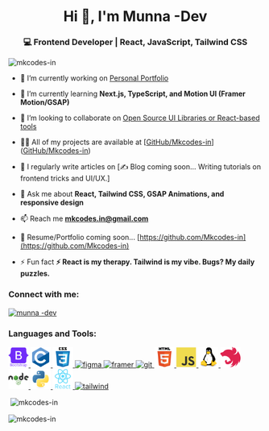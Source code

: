 <h1 align="center">Hi 👋, I'm Munna -Dev</h1>
<h3 align="center">💻 Frontend Developer | React, JavaScript, Tailwind CSS</h3>

<p align="left"> <img src="https://komarev.com/ghpvc/?username=mkcodes-in&label=Profile%20views&color=0e75b6&style=flat" alt="mkcodes-in" /> </p>

- 🔭 I’m currently working on [Personal Portfolio](https://github.com/Mkcodes-in/landing-page)

- 🌱 I’m currently learning **Next.js, TypeScript, and Motion UI (Framer Motion/GSAP)**

- 👯 I’m looking to collaborate on [Open Source UI Libraries or React-based tools](https://github.com/Mkcodes-in)

- 👨‍💻 All of my projects are available at [[GitHub/Mkcodes-in](https://github.com/Mkcodes-in)]([GitHub/Mkcodes-in](https://github.com/Mkcodes-in))

- 📝 I regularly write articles on [✍️ Blog coming soon... Writing tutorials on frontend tricks and UI/UX.]

- 💬 Ask me about **React, Tailwind CSS, GSAP Animations, and responsive design**

- 📫 Reach me **mkcodes.in@gmail.com**

- 💼 Resume/Portfolio coming soon... [https://github.com/Mkcodes-in](https://github.com/Mkcodes-in)

- ⚡ Fun fact **⚡ React is my therapy. Tailwind is my vibe. Bugs? My daily puzzles.**

<h3 align="left">Connect with me:</h3>
<p align="left">
<a href="https://linkedin.com/in/munna -dev" target="blank"><img align="center" src="https://raw.githubusercontent.com/rahuldkjain/github-profile-readme-generator/master/src/images/icons/Social/linked-in-alt.svg" alt="munna -dev" height="30" width="40" /></a>
</p>

<h3 align="left">Languages and Tools:</h3>
<p align="left"> <a href="https://getbootstrap.com" target="_blank" rel="noreferrer"> <img src="https://raw.githubusercontent.com/devicons/devicon/master/icons/bootstrap/bootstrap-plain-wordmark.svg" alt="bootstrap" width="40" height="40"/> </a> <a href="https://www.cprogramming.com/" target="_blank" rel="noreferrer"> <img src="https://raw.githubusercontent.com/devicons/devicon/master/icons/c/c-original.svg" alt="c" width="40" height="40"/> </a> <a href="https://www.w3schools.com/css/" target="_blank" rel="noreferrer"> <img src="https://raw.githubusercontent.com/devicons/devicon/master/icons/css3/css3-original-wordmark.svg" alt="css3" width="40" height="40"/> </a> <a href="https://www.figma.com/" target="_blank" rel="noreferrer"> <img src="https://www.vectorlogo.zone/logos/figma/figma-icon.svg" alt="figma" width="40" height="40"/> </a> <a href="https://www.framer.com/" target="_blank" rel="noreferrer"> <img src="https://www.vectorlogo.zone/logos/framer/framer-icon.svg" alt="framer" width="40" height="40"/> </a> <a href="https://git-scm.com/" target="_blank" rel="noreferrer"> <img src="https://www.vectorlogo.zone/logos/git-scm/git-scm-icon.svg" alt="git" width="40" height="40"/> </a> <a href="https://www.w3.org/html/" target="_blank" rel="noreferrer"> <img src="https://raw.githubusercontent.com/devicons/devicon/master/icons/html5/html5-original-wordmark.svg" alt="html5" width="40" height="40"/> </a> <a href="https://developer.mozilla.org/en-US/docs/Web/JavaScript" target="_blank" rel="noreferrer"> <img src="https://raw.githubusercontent.com/devicons/devicon/master/icons/javascript/javascript-original.svg" alt="javascript" width="40" height="40"/> </a> <a href="https://www.linux.org/" target="_blank" rel="noreferrer"> <img src="https://raw.githubusercontent.com/devicons/devicon/master/icons/linux/linux-original.svg" alt="linux" width="40" height="40"/> </a> <a href="https://nestjs.com/" target="_blank" rel="noreferrer"> <img src="https://raw.githubusercontent.com/devicons/devicon/master/icons/nestjs/nestjs-plain.svg" alt="nestjs" width="40" height="40"/> </a> <a href="https://nodejs.org" target="_blank" rel="noreferrer"> <img src="https://raw.githubusercontent.com/devicons/devicon/master/icons/nodejs/nodejs-original-wordmark.svg" alt="nodejs" width="40" height="40"/> </a> <a href="https://www.python.org" target="_blank" rel="noreferrer"> <img src="https://raw.githubusercontent.com/devicons/devicon/master/icons/python/python-original.svg" alt="python" width="40" height="40"/> </a> <a href="https://reactjs.org/" target="_blank" rel="noreferrer"> <img src="https://raw.githubusercontent.com/devicons/devicon/master/icons/react/react-original-wordmark.svg" alt="react" width="40" height="40"/> </a> <a href="https://tailwindcss.com/" target="_blank" rel="noreferrer"> <img src="https://www.vectorlogo.zone/logos/tailwindcss/tailwindcss-icon.svg" alt="tailwind" width="40" height="40"/> </a> </p>

<p>&nbsp;<img align="center" src="https://github-readme-stats.vercel.app/api?username=mkcodes-in&show_icons=true&locale=en" alt="mkcodes-in" /></p>

<p><img align="center" src="https://github-readme-streak-stats.herokuapp.com/?user=mkcodes-in&" alt="mkcodes-in" /></p>

